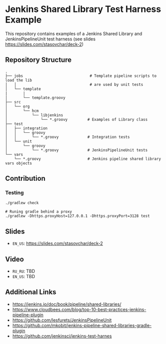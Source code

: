 # Jenkins Shared Library Test Harness Example
This repository contains examples of a Jenkins Shared Library
and JenkinsPipelineUnit test harness (see slides https://slides.com/stasovchar/deck-2)

## Repository Structure
```
.
├── jobs                              # Template pipeline scripts to load the lib
│   │                                 # are used by unit tests
│   └── template
|       |
│       └── template.groovy
├── src
│   └── org
│       └── hcm
│           └── libjenkins
│               └── *.groovy         # Examples of Library class
├── test
│   ├── integration
│   │   └── groovy
│   │       └── *.groovy             # Integration tests
│   └── unit
│       └── groovy
│           └── *.groovy             # JenkinsPipelineUnit tests
└── vars
    └── *.groovy                     # Jenkins pipeline shared library vars objects
```

## Contribution

###  Testing
```
./gradlew check

# Runing gradle behind a proxy
./gradlew -Dhttps.proxyHost=127.0.0.1 -Dhttps.proxyPort=3128 test
```

## Slides
* `EN_US`: https://slides.com/stasovchar/deck-2

## Video
* `RU_RU`: TBD
* `EN_US`: TBD


## Additional Links
* https://jenkins.io/doc/book/pipeline/shared-libraries/
* https://www.cloudbees.com/blog/top-10-best-practices-jenkins-pipeline-plugin
* https://github.com/lesfurets/JenkinsPipelineUnit
* https://github.com/mkobit/jenkins-pipeline-shared-libraries-gradle-plugin
* https://github.com/jenkinsci/jenkins-test-harnes
